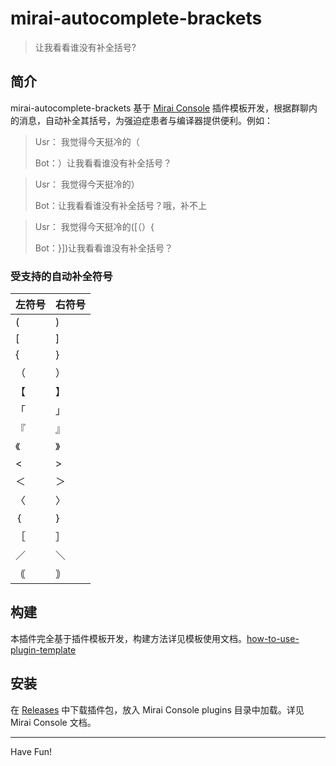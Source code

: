 # mirai-autocomplete-brackets

> 让我看看谁没有补全括号?

## 简介

mirai-autocomplete-brackets 基于 [Mirai Console](https://github.com/mamoe/mirai-console) 插件模板开发，根据群聊内的消息，自动补全其括号，为强迫症患者与编译器提供便利。例如：

> Usr： 我觉得今天挺冷的（
>
> Bot：）让我看看谁没有补全括号？

> Usr： 我觉得今天挺冷的）
>
> Bot：让我看看谁没有补全括号？哦，补不上

> Usr： 我觉得今天挺冷的([（）{
>
> Bot：}])让我看看谁没有补全括号？

### 受支持的自动补全符号

| 左符号 | 右符号 |
| ------ | ------ |
| ( | ) |
| [ | ] |
| { | } |
| （ | ） |
| 【 | 】 |
| 「 | 」 |
| 『 | 』 |
| 《 | 》 |
| < | > |
| ＜ | ＞ |
| 〈 | 〉|
|｛ | ｝ |
| ［ | ］ |
| ／ | ＼ |
| ｟ | ｠ |


## 构建

本插件完全基于插件模板开发，构建方法详见模板使用文档。[how-to-use-plugin-template](https://github.com/project-mirai/how-to-use-plugin-template)

## 安装

在 [Releases](https://github.com/Tackoil/mirai-autocomplete-brackets/releases) 中下载插件包，放入 Mirai Console plugins 目录中加载。详见 Mirai Console 文档。

---

Have Fun!
